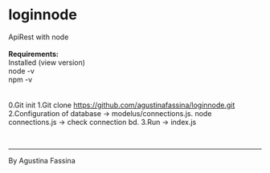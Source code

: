 # loginnode
ApiRest with node
<br><br>
<b>Requirements:</b><br>
  Installed (view version)<br>
    node -v<br>
    npm -v<br>
<br>
<br>
0.Git init
1.Git clone https://github.com/agustinafassina/loginnode.git
2.Configuration of database -> modelus/connections.js.
    node connections.js -> check connection bd.
3.Run -> index.js



<br>
<hr>
By Agustina Fassina
